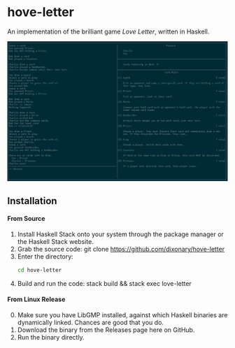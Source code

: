 # hove-letter

An implementation of the brilliant game *Love Letter*, written in Haskell.

![](/image-top.png)

## Installation

#### From Source
1. Install Haskell Stack onto your system through the package manager or the Haskell Stack website.
2. Grab the source code:
    git clone https://github.com/dixonary/hove-letter
3. Enter the directory:
    ```sh
    cd hove-letter
    ```
4. Build and run the code:
    stack build && stack exec love-letter


#### From Linux Release
0. Make sure you have LibGMP installed, against which Haskell binaries are dynamically linked. Chances are good that you do.
1. Download the binary from the Releases page here on GitHub.
2. Run the binary directly.